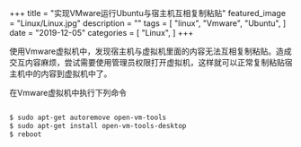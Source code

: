+++
title = "实现VMware运行Ubuntu与宿主机互相复制粘贴"
featured_image = "Linux/Linux.jpg"
description = ""
tags = [
    "linux",
    "Vmware",
    "Ubuntu",
]
date = "2019-12-05"
categories = [
    "Linux",
]
+++


使用Vmware虚拟机中，发现宿主机与虚拟机里面的内容无法互相复制粘贴。造成交互内容麻烦，尝试需要使用管理员权限打开虚拟机，这样就可以正常复制粘贴宿主机中的内容到虚拟机中了。

在Vmware虚拟机中执行下列命令

```bash

$ sudo apt-get autoremove open-vm-tools 
$ sudo apt-get install open-vm-tools-desktop 
$ reboot
```
